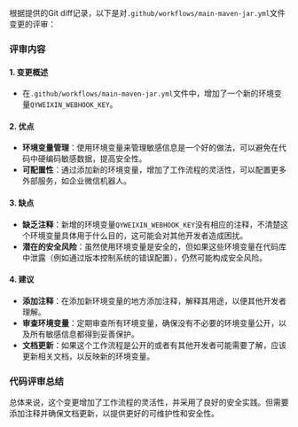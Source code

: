 根据提供的Git diff记录，以下是对`.github/workflows/main-maven-jar.yml`文件变更的评审：

### 评审内容

#### 1. 变更概述
- 在`.github/workflows/main-maven-jar.yml`文件中，增加了一个新的环境变量`QYWEIXIN_WEBHOOK_KEY`。

#### 2. 优点
- **环境变量管理**：使用环境变量来管理敏感信息是一个好的做法，可以避免在代码中硬编码敏感数据，提高安全性。
- **可配置性**：通过添加新的环境变量，增加了工作流程的灵活性，可以配置更多外部服务，如企业微信机器人。

#### 3. 缺点
- **缺乏注释**：新增的环境变量`QYWEIXIN_WEBHOOK_KEY`没有相应的注释，不清楚这个环境变量具体用于什么目的，这可能会对其他开发者造成困扰。
- **潜在的安全风险**：虽然使用环境变量是安全的，但如果这些环境变量在代码库中泄露（例如通过版本控制系统的错误配置），仍然可能构成安全风险。

#### 4. 建议
- **添加注释**：在添加新环境变量的地方添加注释，解释其用途，以便其他开发者理解。
- **审查环境变量**：定期审查所有环境变量，确保没有不必要的环境变量公开，以及所有敏感信息都得到妥善保护。
- **文档更新**：如果这个工作流程是公开的或者有其他开发者可能需要了解，应该更新相关文档，以反映新的环境变量。

### 代码评审总结
总体来说，这个变更增加了工作流程的灵活性，并采用了良好的安全实践。但需要添加注释并确保文档更新，以提供更好的可维护性和安全性。